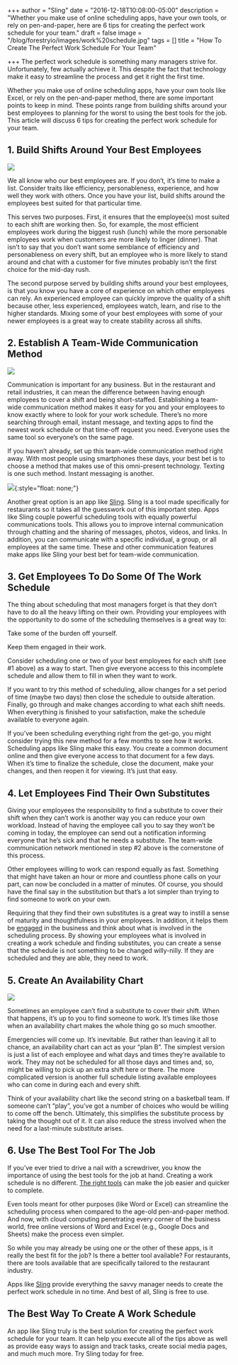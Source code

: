 +++
author = "Sling"
date = "2016-12-18T10:08:00-05:00"
description = "Whether you make use of online scheduling apps, have your own tools, or rely on pen-and-paper, here are 6 tips for creating the perfect work schedule for your team."
draft = false
image = "/blog/forestryio/images/work%20schedule.jpg"
tags = []
title = "How To Create The Perfect Work Schedule For Your Team"

+++
The perfect work schedule is something many managers strive for. Unfortunately, few actually achieve it. This despite the fact that technology make it easy to streamline the process and get it right the first time.

Whether you make use of online scheduling apps, have your own tools like Excel, or rely on the pen-and-paper method, there are some important points to keep in mind. These points range from building shifts around your best employees to planning for the worst to using the best tools for the job. This article will discuss 6 tips for creating the perfect work schedule for your team.

## 1\. Build Shifts Around Your Best Employees

![](/blog/forestryio/images/image03-3.jpg)

We all know who our best employees are. If you don’t, it’s time to make a list. Consider traits like efficiency, personableness, experience, and how well they work with others. Once you have your list, build shifts around the employees best suited for that particular time.

This serves two purposes. First, it ensures that the employee(s) most suited to each shift are working then. So, for example, the most efficient employees work during the biggest rush (lunch) while the more personable employees work when customers are more likely to linger (dinner). That isn’t to say that you don’t want some semblance of efficiency and personableness on every shift, but an employee who is more likely to stand around and chat with a customer for five minutes probably isn’t the first choice for the mid-day rush.

The second purpose served by building shifts around your best employees, is that you know you have a core of experience on which other employees can rely. An experienced employee can quickly improve the quality of a shift because other, less experienced, employees watch, learn, and rise to the higher standards. Mixing some of your best employees with some of your newer employees is a great way to create stability across all shifts.

## 2\. Establish A Team-Wide Communication Method

![](/blog/forestryio/images/image01-3.jpg)

Communication is important for any business. But in the restaurant and retail industries, it can mean the difference between having enough employees to cover a shift and being short-staffed. Establishing a team-wide communication method makes it easy for you and your employees to know exactly where to look for your work schedule. There’s no more searching through email, instant message, and texting apps to find the newest work schedule or that time-off request you need. Everyone uses the same tool so everyone’s on the same page.

If you haven’t already, set up this team-wide communication method right away. With most people using smartphones these days, your best bet is to choose a method that makes use of this omni-present technology. Texting is one such method. Instant messaging is another.

![](/blog/forestryio/images/image00-6.jpg){:style="float: none;"}

Another great option is an app like [Sling](https://getsling.com/). Sling is a tool made specifically for restaurants so it takes all the guesswork out of this important step. Apps like Sling couple powerful scheduling tools with equally powerful communications tools. This allows you to improve internal communication through chatting and the sharing of messages, photos, videos, and links. In addition, you can communicate with a specific individual, a group, or all employees at the same time. These and other communication features make apps like Sling your best bet for team-wide communication.

## 3\. Get Employees To Do Some Of The Work Schedule

The thing about scheduling that most managers forget is that they don’t have to do all the heavy lifting on their own. Providing your employees with the opportunity to do some of the scheduling themselves is a great way to:

Take some of the burden off yourself.

Keep them engaged in their work.

Consider scheduling one or two of your best employees for each shift (see #1 above) as a way to start. Then give everyone access to this incomplete schedule and allow them to fill in when they want to work.

If you want to try this method of scheduling, allow changes for a set period of time (maybe two days) then close the schedule to outside alteration. Finally, go through and make changes according to what each shift needs. When everything is finished to your satisfaction, make the schedule available to everyone again.

If you’ve been scheduling everything right from the get-go, you might consider trying this new method for a few months to see how it works. Scheduling apps like Sling make this easy. You create a common document online and then give everyone access to that document for a few days. When it’s time to finalize the schedule, close the document, make your changes, and then reopen it for viewing. It’s just that easy.

## 4\. Let Employees Find Their Own Substitutes

Giving your employees the responsibility to find a substitute to cover their shift when they can’t work is another way you can reduce your own workload. Instead of having the employee call you to say they won’t be coming in today, the employee can send out a notification informing everyone that he’s sick and that he needs a substitute. The team-wide communication network mentioned in step #2 above is the cornerstone of this process.

Other employees willing to work can respond equally as fast. Something that might have taken an hour or more and countless phone calls on your part, can now be concluded in a matter of minutes. Of course, you should have the final say in the substitution but that’s a lot simpler than trying to find someone to work on your own.

Requiring that they find their own substitutes is a great way to instill a sense of maturity and thoughtfulness in your employees. In addition, it helps them be [engaged](https://getsling.com/blog/post/employee-engagement-ideas/) in the business and think about what is involved in the scheduling process. By showing your employees what is involved in creating a work schedule and finding substitutes, you can create a sense that the schedule is not something to be changed willy-nilly. If they are scheduled and they are able, they need to work.

## 5\. Create An Availability Chart

![](/blog/forestryio/images/image02-5.jpg)

Sometimes an employee can’t find a substitute to cover their shift. When that happens, it’s up to you to find someone to work. It’s times like those when an availability chart makes the whole thing go so much smoother.

Emergencies will come up. It’s inevitable. But rather than leaving it all to chance, an availability chart can act as your “plan B”. The simplest version is just a list of each employee and what days and times they’re available to work. They may not be scheduled for all those days and times and, so, might be willing to pick up an extra shift here or there. The more complicated version is another full schedule listing available employees who can come in during each and every shift.

Think of your availability chart like the second string on a basketball team. If someone can’t “play”, you’ve got a number of choices who would be willing to come off the bench. Ultimately, this simplifies the substitute process by taking the thought out of it. It can also reduce the stress involved when the need for a last-minute substitute arises.

## 6\. Use The Best Tool For The Job

If you’ve ever tried to drive a nail with a screwdriver, you know the importance of using the best tools for the job at hand. Creating a work schedule is no different. [The right tools](https://getsling.com/blog/post/free-employee-scheduling-software/) can make the job easier and quicker to complete.

Even tools meant for other purposes (like Word or Excel) can streamline the scheduling process when compared to the age-old pen-and-paper method. And now, with cloud computing penetrating every corner of the business world, free online versions of Word and Excel (e.g., Google Docs and Sheets) make the process even simpler.

So while you may already be using one or the other of these apps, is it really the best fit for the job? Is there a better tool available? For restaurants, there are tools available that are specifically tailored to the restaurant industry.

Apps like [Sling](https://getsling.com/) provide everything the savvy manager needs to create the perfect work schedule in no time. And best of all, Sling is free to use.

## The Best Way To Create A Work Schedule

An app like Sling truly is the best solution for creating the perfect work schedule for your team. It can help you execute all of the tips above as well as provide easy ways to assign and track tasks, create social media pages, and much much more. Try Sling today for free.